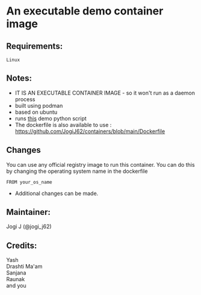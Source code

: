# An executable demo container image
## Requirements:
```
Linux
```
## Notes:
- IT IS AN EXECUTABLE CONTAINER IMAGE - so it won't run as a daemon process
- built using podman
- based on ubuntu
- runs [this](https://github.com/JogiJ62/MiniProjects/tree/main/TicTacToe) demo python script
- The dockerfile is also available to use : https://github.com/JogiJ62/containers/blob/main/Dockerfile

## Changes
You can use any official registry image to run this container.
You can do this by changing the operating system name in the dockerfile
```
FROM your_os_name
```

 - Additional changes can be made.

## Maintainer:
Jogi J (@jogi_j62)


## Credits:
Yash <br>
Drashti Ma'am <br>
Sanjana <br>
Raunak <br>
and you

